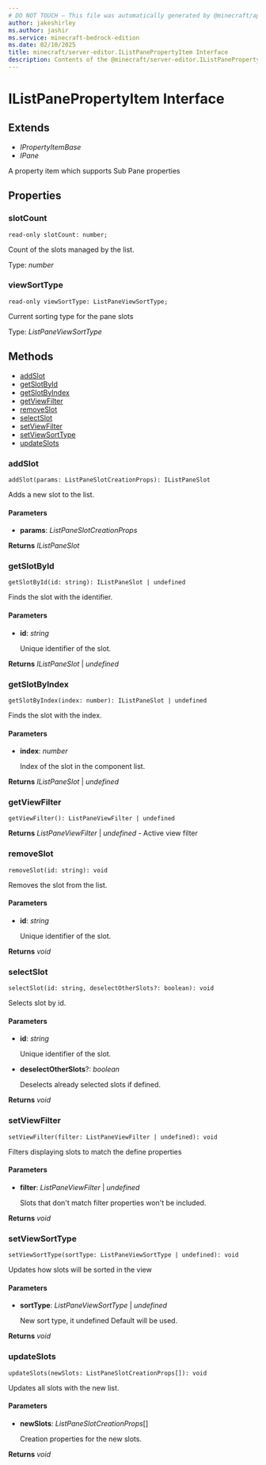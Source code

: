 ```yaml
---
# DO NOT TOUCH — This file was automatically generated by @minecraft/api-docs-generator, to report problems file an issue at https://github.com/Mojang/minecraft-scripting-libraries
author: jakeshirley
ms.author: jashir
ms.service: minecraft-bedrock-edition
ms.date: 02/10/2025
title: minecraft/server-editor.IListPanePropertyItem Interface
description: Contents of the @minecraft/server-editor.IListPanePropertyItem class.
---
```

# IListPanePropertyItem Interface

## Extends
- *IPropertyItemBase*
- *IPane*

A property item which supports Sub Pane properties

## Properties

### **slotCount**
`read-only slotCount: number;`

Count of the slots managed by the list.

Type: *number*

### **viewSortType**
`read-only viewSortType: ListPaneViewSortType;`

Current sorting type for the pane slots

Type: *ListPaneViewSortType*

## Methods
- [addSlot](#addslot)
- [getSlotById](#getslotbyid)
- [getSlotByIndex](#getslotbyindex)
- [getViewFilter](#getviewfilter)
- [removeSlot](#removeslot)
- [selectSlot](#selectslot)
- [setViewFilter](#setviewfilter)
- [setViewSortType](#setviewsorttype)
- [updateSlots](#updateslots)

### **addSlot**
`
addSlot(params: ListPaneSlotCreationProps): IListPaneSlot
`

Adds a new slot to the list.

#### **Parameters**
- **params**: *ListPaneSlotCreationProps*

**Returns** *IListPaneSlot*

### **getSlotById**
`
getSlotById(id: string): IListPaneSlot | undefined
`

Finds the slot with the identifier.

#### **Parameters**
- **id**: *string*
  
  Unique identifier of the slot.

**Returns** *IListPaneSlot* | *undefined*

### **getSlotByIndex**
`
getSlotByIndex(index: number): IListPaneSlot | undefined
`

Finds the slot with the index.

#### **Parameters**
- **index**: *number*
  
  Index of the slot in the component list.

**Returns** *IListPaneSlot* | *undefined*

### **getViewFilter**
`
getViewFilter(): ListPaneViewFilter | undefined
`

**Returns** *ListPaneViewFilter* | *undefined* - Active view filter

### **removeSlot**
`
removeSlot(id: string): void
`

Removes the slot from the list.

#### **Parameters**
- **id**: *string*
  
  Unique identifier of the slot.

**Returns** *void*

### **selectSlot**
`
selectSlot(id: string, deselectOtherSlots?: boolean): void
`

Selects slot by id.

#### **Parameters**
- **id**: *string*
  
  Unique identifier of the slot.
- **deselectOtherSlots**?: *boolean*
  
  Deselects already selected slots if defined.

**Returns** *void*

### **setViewFilter**
`
setViewFilter(filter: ListPaneViewFilter | undefined): void
`

Filters displaying slots to match the define properties

#### **Parameters**
- **filter**: *ListPaneViewFilter* | *undefined*
  
  Slots that don't match filter properties won't be included.

**Returns** *void*

### **setViewSortType**
`
setViewSortType(sortType: ListPaneViewSortType | undefined): void
`

Updates how slots will be sorted in the view

#### **Parameters**
- **sortType**: *ListPaneViewSortType* | *undefined*
  
  New sort type, it undefined Default will be used.

**Returns** *void*

### **updateSlots**
`
updateSlots(newSlots: ListPaneSlotCreationProps[]): void
`

Updates all slots with the new list.

#### **Parameters**
- **newSlots**: *ListPaneSlotCreationProps*[]
  
  Creation properties for the new slots.

**Returns** *void*
